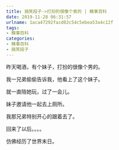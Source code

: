 ```yaml
---
title: 搞笑段子->打扮的很像个男的 | 糗事百科
date: 2019-11-28 06:31:57
urlname: 1aca47292facd02c54c5ebea53a4c12f
tags: 
- 糗事百科
categories:
- 糗事百科
- 搞笑段子
---
```

昨天喝酒，有个妹子，打扮的很像个男的。

我一兄弟偷偷告诉我，他看上了这个妹子。

就一直陪她玩，过了一会儿。

妹子邀请他一起去上厕所。

我那兄弟特别开心的跟着去了。

回来了以后。。。。

仿佛经历了世界末日。


